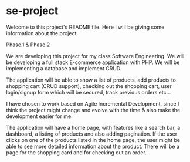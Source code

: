 # se-project


Welcome to this project's README file. 
Here I will be giving some information about the project. 

Phase.1 & Phase.2

We are developing this project for my class Software Engineering.
We will be developing a full stack E-commerce application with PHP.
We will be implementing a database and implement CRUD.

The application will be able to show a list of products, add products to shopping cart (CRUD support), checking out the shopping cart, user login/signup form which will be secured, track previous orders etc...

I have chosen to work based on Agile Incremental Development, since I think the project might change and evolve with the time & also make the development easier for me.

The application will have a home page, with features like a search bar, a dashboard, a listing of products and also adding pagination. 
If the user clicks on one of the products listed in the home page, the user might be able to see more detailed information about the product.
There will be a page for the shopping card and for checking out an order.


